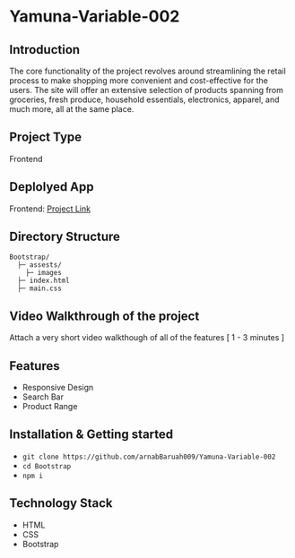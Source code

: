 # Yamuna-Variable-002

## Introduction
The core functionality of the project revolves around streamlining the retail process to make shopping more convenient and cost-effective for the users. The site will offer an extensive selection of products spanning from groceries, fresh produce, household essentials, electronics, apparel, and much more, all at the same place.

## Project Type
Frontend

## Deplolyed App
Frontend: [Project Link](https://resplendent-croquembouche-80dfe1.netlify.app/)

## Directory Structure
```
Bootstrap/
  ├─ assests/
    ├─ images
  ├─ index.html
  ├─ main.css
```

## Video Walkthrough of the project
Attach a very short video walkthough of all of the features [ 1 - 3 minutes ]

## Features
- Responsive Design
- Search Bar
- Product Range

## Installation & Getting started

- ```git clone https://github.com/arnabBaruah009/Yamuna-Variable-002```
- ```cd Bootstrap```
- ```npm i``` 

## Technology Stack
- HTML
- CSS
- Bootstrap